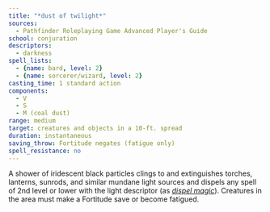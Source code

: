 ```yaml
---
title: "*dust of twilight*"
sources:
  - Pathfinder Roleplaying Game Advanced Player's Guide
school: conjuration
descriptors:
  - darkness
spell_lists:
  - {name: bard, level: 2}
  - {name: sorcerer/wizard, level: 2}
casting_time: 1 standard action
components:
  - V
  - S
  - M (coal dust)
range: medium
target: creatures and objects in a 10-ft. spread
duration: instantaneous
saving_throw: Fortitude negates (fatigue only)
spell_resistance: no
---
```


A shower of iridescent black particles clings to and extinguishes torches, lanterns, sunrods, and similar mundane light sources and dispels any spell of 2nd level or lower with the light descriptor (as [*dispel magic*](/spells/dispel-magic/)). Creatures in the area must make a Fortitude save or become fatigued.

